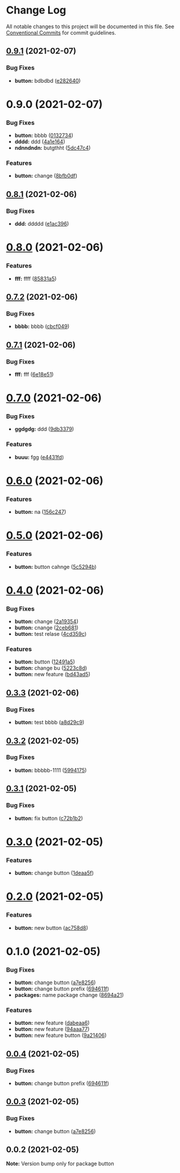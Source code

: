 # Change Log

All notable changes to this project will be documented in this file.
See [Conventional Commits](https://conventionalcommits.org) for commit guidelines.

## [0.9.1](https://github.com/dxul/angular-mono-repo/compare/@dxul/button@0.9.0...@dxul/button@0.9.1) (2021-02-07)


### Bug Fixes

* **button:** bdbdbd ([e282640](https://github.com/dxul/angular-mono-repo/commit/e2826403aac1f433ca56c40bc748717f2443c38f))





# 0.9.0 (2021-02-07)


### Bug Fixes

* **button:** bbbb ([0132734](https://github.com/dxul/angular-mono-repo/commit/0132734e48de86a163d1fb4f5d6048cb288208d3))
* **dddd:** ddd ([4a1e164](https://github.com/dxul/angular-mono-repo/commit/4a1e1644bb2974d14eb87dadd37a3c6145d205ce))
* **ndnndndn:** butgthht ([5dc47c4](https://github.com/dxul/angular-mono-repo/commit/5dc47c42c8c52ea7bd5e40ae9d08f202778da0bf))


### Features

* **button:** change ([8bfb0df](https://github.com/dxul/angular-mono-repo/commit/8bfb0df8c9a32787aa508b4379f77a6dc69ae6b8))





## [0.8.1](https://github.com/novakand/angualr-mono-repo/compare/@dxul/button@0.8.0...@dxul/button@0.8.1) (2021-02-06)


### Bug Fixes

* **ddd:** ddddd ([e1ac396](https://github.com/novakand/angualr-mono-repo/commit/e1ac3961af11f7d732a933c3a597d0be47e25fc0))





# [0.8.0](https://github.com/novakand/angualr-mono-repo/compare/@dxul/button@0.7.2...@dxul/button@0.8.0) (2021-02-06)


### Features

* **fff:** ffff ([85831a5](https://github.com/novakand/angualr-mono-repo/commit/85831a55924bc7f4328875b13d4c10424f598b6d))





## [0.7.2](https://github.com/novakand/angualr-mono-repo/compare/@dxul/button@0.7.1...@dxul/button@0.7.2) (2021-02-06)


### Bug Fixes

* **bbbb:** bbbb ([cbcf049](https://github.com/novakand/angualr-mono-repo/commit/cbcf0492521beb914f68c69c3e8d756ab45627d3))





## [0.7.1](https://github.com/novakand/angualr-mono-repo/compare/@dxul/button@0.7.0...@dxul/button@0.7.1) (2021-02-06)


### Bug Fixes

* **fff:** fff ([6e18e51](https://github.com/novakand/angualr-mono-repo/commit/6e18e51e61e5c0564c0e145063bdbb9ab03777a1))





# [0.7.0](https://github.com/novakand/angualr-mono-repo/compare/@dxul/button@0.6.3...@dxul/button@0.7.0) (2021-02-06)


### Bug Fixes

* **ggdgdg:** ddd ([9db3379](https://github.com/novakand/angualr-mono-repo/commit/9db3379abb361d66c6de65515f33b959f71b4523))


### Features

* **buuu:** fgg ([e4431fd](https://github.com/novakand/angualr-mono-repo/commit/e4431fdc95d77e9caf31a1297f6a3e3eb165db2d))





# [0.6.0](https://github.com/novakand/angualr-mono-repo/compare/@dxul/button@0.5.1...@dxul/button@0.6.0) (2021-02-06)


### Features

* **button:** na ([156c247](https://github.com/novakand/angualr-mono-repo/commit/156c247d4180bdedbc6ffa85dcb97090a20479cd))





# [0.5.0](https://github.com/novakand/angualr-mono-repo/compare/@dxul/button@0.4.0...@dxul/button@0.5.0) (2021-02-06)


### Features

* **button:** button cahnge ([5c5294b](https://github.com/novakand/angualr-mono-repo/commit/5c5294beed5c37e88a4823be71ea77d173ec70db))





# [0.4.0](https://github.com/novakand/angualr-mono-repo/compare/@dxul/button@0.3.3...@dxul/button@0.4.0) (2021-02-06)


### Bug Fixes

* **button:** change ([2a19354](https://github.com/novakand/angualr-mono-repo/commit/2a1935443362b630fc536a3c6502e06d654ddc9d))
* **button:** cnange ([2ceb681](https://github.com/novakand/angualr-mono-repo/commit/2ceb681a5fef63e0bec84f86639a7ebbf9a195b2))
* **button:** test relase ([4cd359c](https://github.com/novakand/angualr-mono-repo/commit/4cd359c0be65340f0b4e0910c5a82243d32f0b20))


### Features

* **button:** button ([12491a5](https://github.com/novakand/angualr-mono-repo/commit/12491a5dd6b7e5a662f682a759e442e923ddde5e))
* **button:** change bu ([5223c8d](https://github.com/novakand/angualr-mono-repo/commit/5223c8d78c0a59b30d747857d5f7f237ab6322f8))
* **button:** new feature ([bd43ad5](https://github.com/novakand/angualr-mono-repo/commit/bd43ad58ca49090bfbd18b45a971c219f12b807d))





## [0.3.3](https://github.com/novakand/angualr-mono-repo/compare/@dxul/button@0.3.2...@dxul/button@0.3.3) (2021-02-06)


### Bug Fixes

* **button:** test bbbb ([a8d29c9](https://github.com/novakand/angualr-mono-repo/commit/a8d29c94e77fd4b4609fcc756a837db110c4073c))





## [0.3.2](https://github.com/novakand/angualr-mono-repo/compare/@dxul/button@0.3.1...@dxul/button@0.3.2) (2021-02-05)


### Bug Fixes

* **button:** bbbbb-1111 ([5994175](https://github.com/novakand/angualr-mono-repo/commit/5994175acffb90e52ef5d8f28d0a8a12ec3918b4))





## [0.3.1](https://github.com/novakand/angualr-mono-repo/compare/@dxul/button@0.3.0...@dxul/button@0.3.1) (2021-02-05)


### Bug Fixes

* **button:** fix button ([c72b1b2](https://github.com/novakand/angualr-mono-repo/commit/c72b1b22a7d068d953d0da949afdcc287a9bee04))





# [0.3.0](https://github.com/novakand/angualr-mono-repo/compare/@dxul/button@0.2.0...@dxul/button@0.3.0) (2021-02-05)


### Features

* **button:** change button ([1deaa5f](https://github.com/novakand/angualr-mono-repo/commit/1deaa5fc5942b65435d8dcba56c052e12043ea93))





# [0.2.0](https://github.com/novakand/angualr-mono-repo/compare/@dxul/button@0.1.0...@dxul/button@0.2.0) (2021-02-05)


### Features

* **button:** new button ([ac758d8](https://github.com/novakand/angualr-mono-repo/commit/ac758d8d8a817f4a60bf5d600232e40141be7f3d))





# 0.1.0 (2021-02-05)


### Bug Fixes

* **button:** change button ([a7e8256](https://github.com/novakand/angualr-mono-repo/commit/a7e8256e915fd2925b64069e146b911b72d35938))
* **button:** change button prefix ([694611f](https://github.com/novakand/angualr-mono-repo/commit/694611f3b1777d5cd09b750bc2d3f6dbe648ef5e))
* **packages:** name package change ([8694a21](https://github.com/novakand/angualr-mono-repo/commit/8694a219600177c31cc082512b9405e09f719ac7))


### Features

* **button:** new feature ([dabeaa6](https://github.com/novakand/angualr-mono-repo/commit/dabeaa689960d05463c8092781d5536211e5d966))
* **button:** new feature ([94aaa77](https://github.com/novakand/angualr-mono-repo/commit/94aaa77c7eb5c541870009c0b07cc05feb5171f9))
* **button:** new feature button ([9a21406](https://github.com/novakand/angualr-mono-repo/commit/9a2140619126ecfdd86f9b7e67577d222e9480db))





## [0.0.4](https://github.com/novakand/angualr-mono-repo/compare/button@0.0.3...button@0.0.4) (2021-02-05)


### Bug Fixes

* **button:** change button prefix ([694611f](https://github.com/novakand/angualr-mono-repo/commit/694611f3b1777d5cd09b750bc2d3f6dbe648ef5e))





## [0.0.3](https://github.com/novakand/angualr-mono-repo/compare/button@0.0.2...button@0.0.3) (2021-02-05)


### Bug Fixes

* **button:** change button ([a7e8256](https://github.com/novakand/angualr-mono-repo/commit/a7e8256e915fd2925b64069e146b911b72d35938))





## 0.0.2 (2021-02-05)

**Note:** Version bump only for package button
